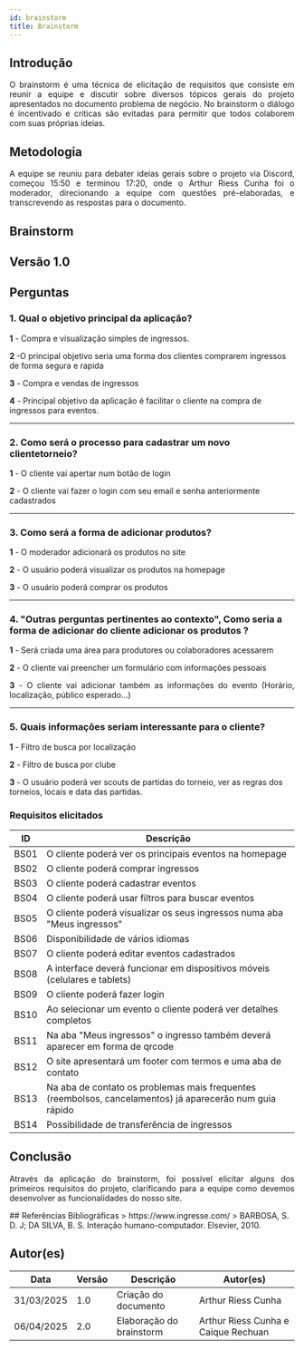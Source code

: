 ```yaml
---
id: brainstorm
title: Brainstorm
---
```

 
## Introdução
<p align = "justify">
O brainstorm é uma técnica de elicitação de requisitos que consiste em reunir a equipe e discutir sobre diversos tópicos gerais do projeto apresentados no documento problema de negócio. No brainstorm o diálogo é incentivado e críticas são evitadas para permitir que todos colaborem com suas próprias ideias.
</p>
 
## Metodologia
<p align = "justify">
A equipe se reuniu para debater ideias gerais sobre o projeto via Discord, começou 15:50 e terminou 17:20, onde o Arthur Riess Cunha foi o moderador, direcionando a equipe com questões pré-elaboradas, e transcrevendo as respostas para o documento.
</p>
 
## Brainstorm
 
## Versão 1.0
 
## Perguntas
 
### 1. Qual o objetivo principal da aplicação?
 
<p align = "justify">
<b>1</b> - Compra e visualização simples de ingressos.
</p>
 
<b>2 
</b> -O principal objetivo seria uma forma dos clientes comprarem ingressos de forma segura e rapida
 
<b>3</b> - Compra e vendas de ingressos
 
<b>4</b> - Principal objetivo da aplicação é facilitar o cliente na compra de ingressos para eventos. 
 

</p>
 
---
 
### 2. Como será o processo para cadastrar um novo clientetorneio?
 
<p align = "justify">
<b>1</b></b> - O cliente vai apertar num botão de login
 
<b>2</b> - O cliente vai fazer o login com seu email e senha anteriormente cadastrados
 

 
---
 
### 3. Como será a forma de adicionar produtos?
 
<p align = "justify">
<b>1</b> - O moderador adicionará os produtos no site
</p>
 
<p align = "justify">
<b>2</b> - O usuário poderá visualizar os produtos na homepage
</p>
 
<b>3</b> - O usuário poderá comprar os produtos
 
---
 
### 4. "Outras perguntas pertinentes ao contexto", Como seria a forma de adicionar do cliente adicionar os produtos ?
<p align = "justify">
<b>1</b> - Será criada uma área para produtores ou colaboradores acessarem
</p>
 
<p align = "justify">
<b>2</b> - O cliente vai preencher um formulário com informações pessoais
</p>

<p align = "justify">
<b>3</b> - O cliente vai adicionar também as informações do evento (Horário, localização, público esperado...)
</p>

--- 

### 5. Quais informações seriam interessante para o cliente?
<p align = "justify">
   <b>1</b> - Filtro de busca por localização
   
   <b>2</b> - Filtro de busca por clube

   <b>3</b> - O usuário poderá ver scouts de partidas do torneio, ver as regras dos torneios, locais e data das partidas.
   
</p>
 
### Requisitos elicitados
 
|ID|Descrição|
|----|-------------|
|BS01| O cliente poderá ver os principais eventos na homepage|
|BS02| O cliente poderá comprar ingressos|
|BS03| O cliente poderá cadastrar eventos|
|BS04| O cliente poderá usar filtros para buscar eventos|
|BS05| O cliente poderá visualizar os seus ingressos numa aba "Meus ingressos"|
|BS06| Disponibilidade de vários idiomas|
|BS07| O cliente poderá editar eventos cadastrados|
|BS08| A interface deverá funcionar em dispositivos móveis (celulares e tablets)|
|BS09| O cliente poderá fazer login|
|BS10| Ao selecionar um evento o cliente poderá ver detalhes completos |
|BS11| Na aba "Meus ingressos" o ingresso também deverá aparecer em forma de qrcode |
|BS12| O site apresentará um footer com termos e uma aba de contato|
|BS13| Na aba de contato os problemas mais frequentes (reembolsos, cancelamentos) já aparecerão num guia rápido|
|BS14| Possibilidade de transferência de ingressos|

 
## Conclusão
<p align = "justify">
Através da aplicação do brainstorm, foi possível elicitar alguns dos primeiros requisitos do projeto, clarificando para a equipe como devemos desenvolver as funcionalidades do nosso site.
</p>
## Referências Bibliográficas
> https://www.ingresse.com/
> BARBOSA, S. D. J; DA SILVA, B. S. Interação humano-computador. Elsevier, 2010.
 
 
## Autor(es)
| Data | Versão | Descrição | Autor(es) |
| -- | -- | -- | -- |
| 31/03/2025 | 1.0 | Criação do documento | Arthur Riess Cunha |
| 06/04/2025 | 2.0 | Elaboração do brainstorm | Arthur Riess Cunha e Caique Rechuan |
